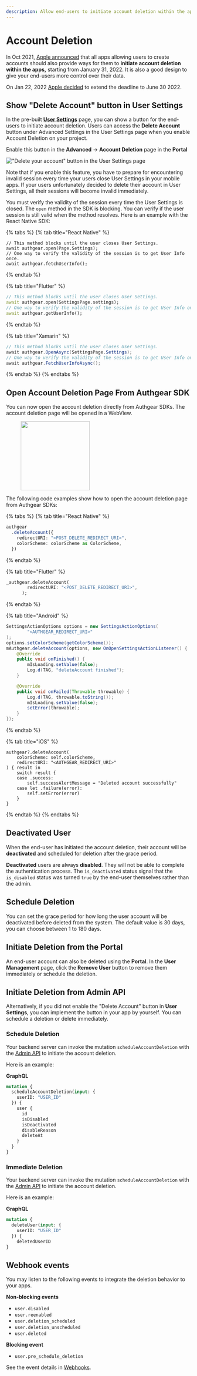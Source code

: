 ```yaml
---
description: Allow end-users to initiate account deletion within the apps.
---
```


# Account Deletion

In Oct 2021, [Apple announced](https://developer.apple.com/news/?id=mdkbobfo) that all apps allowing users to create accounts should also provide ways for them to **initiate account deletion within the apps,** starting from January 31, 2022. It is also a good design to give your end-users more control over their data.

On Jan 22, 2022 [Apple decided](https://developer.apple.com/news/?id=i71db0mv) to extend the deadline to June 30 2022.

## Show "Delete Account" button in User Settings

In the pre-built [**User Settings**](../built-in-ui/auth-ui.md) page, you can show a button for the end-users to initiate account deletion. Users can access the **Delete Account** button under Advanced Settings in the User Settings page when you enable Account Deletion on your project.

Enable this button in the **Advanced** -> **Account Deletion** page in the **Portal**

!["Delete your account" button in the User Settings page](../../.gitbook/assets/authgear-user-settings-delete-account.png)

Note that if you enable this feature, you have to prepare for encountering invalid session every time your users close User Settings in your mobile apps. If your users unfortunately decided to delete their account in User Settings, all their sessions will become invalid immediately.

You must verify the validity of the session every time the User Settings is closed. The `open` method in the SDK is blocking. You can verify if the user session is still valid when the method resolves. Here is an example with the React Native SDK:

{% tabs %}
{% tab title="React Native" %}
```tsx
// This method blocks until the user closes User Settings.
await authgear.open(Page.Settings);
// One way to verify the validity of the session is to get User Info once.
await authgear.fetchUserInfo();
```
{% endtab %}

{% tab title="Flutter" %}
```dart
// This method blocks until the user closes User Settings.
await authgear.open(SettingsPage.settings);
// One way to verify the validity of the session is to get User Info once.
await authgear.getUserInfo();
```
{% endtab %}

{% tab title="Xamarin" %}
```csharp
// This method blocks until the user closes User Settings.
await authgear.OpenAsync(SettingsPage.Settings);
// One way to verify the validity of the session is to get User Info once.
await authgear.FetchUserInfoAsync();
```
{% endtab %}
{% endtabs %}

## Open Account Deletion Page From Authgear SDK

You can now open the account deletion directly from Authgear SDKs. The account deletion page will be opened in a WebView.

<figure><img src="../../.gitbook/assets/authgear-reactn-deletion-page.png" alt="" width="188"><figcaption></figcaption></figure>

The following code examples show how to open the account deletion page from Authgear SDKs:&#x20;

{% tabs %}
{% tab title="React Native" %}
```typescript
authgear
  .deleteAccount({
    redirectURI: "<POST_DELETE_REDIRECT_URI>",
    colorScheme: colorScheme as ColorScheme,
  })
```
{% endtab %}

{% tab title="Flutter" %}
```dart
_authgear.deleteAccount(
        redirectURI: "<POST_DELETE_REDIRECT_URI>",
      );
```
{% endtab %}

{% tab title="Android" %}
```java
SettingsActionOptions options = new SettingsActionOptions(
        "<AUTHGEAR_REDIRECT_URI>"
);
options.setColorScheme(getColorScheme());
mAuthgear.deleteAccount(options, new OnOpenSettingsActionListener() {
    @Override
    public void onFinished() {
        mIsLoading.setValue(false);
        Log.d(TAG, "deleteAccount finished");
    }

    @Override
    public void onFailed(Throwable throwable) {
        Log.d(TAG, throwable.toString());
        mIsLoading.setValue(false);
        setError(throwable);
    }
});
```
{% endtab %}

{% tab title="iOS" %}
```
authgear?.deleteAccount(
    colorScheme: self.colorScheme,
    redirectURI: "<AUTHGEAR_REDIRECT_URI>"
) { result in
    switch result {
    case .success:
        self.successAlertMessage = "Deleted account successfully"
    case let .failure(error):
        self.setError(error)
    }
}
```
{% endtab %}
{% endtabs %}

## Deactivated User

When the end-user has initiated the account deletion, their account will be **deactivated** and scheduled for deletion after the grace period.

**Deactivated** users are always **disabled**. They will not be able to complete the authentication process. The `is_deactivated` status signal that the `is_disabled` status was turned `true` by the end-user themselves rather than the admin.

## Schedule Deletion

You can set the grace period for how long the user account will be deactivated before deleted from the system. The default value is 30 days, you can choose between 1 to 180 days.

## Initiate Deletion from the Portal

An end-user account can also be deleted using the **Portal**. In the **User Management** page, click the **Remove User** button to remove them immediately or schedule the deletion.

## Initiate Deletion from Admin API

Alternatively, if you did not enable the "Delete Account" button in **User Settings**, you can implement the button in your app by yourself. You can schedule a deletion or delete immediately.

### Schedule Deletion

Your backend server can invoke the mutation `scheduleAccountDeletion` with the [Admin API](../../reference/apis/admin-api/) to initiate the account deletion.

Here is an example:

**GraphQL**

```graphql
mutation {
  scheduleAccountDeletion(input: {
    userID: "USER_ID"
  }) {
    user {
      id
      isDisabled
      isDeactivated
      disableReason
      deleteAt
    }
  }
}
```

### Immediate Deletion

Your backend server can invoke the mutation `scheduleAccountDeletion` with the [Admin API](../../reference/apis/admin-api/) to initiate the account deletion.

Here is an example:

**GraphQL**

```graphql
mutation {
  deleteUser(input: {
    userID: "USER_ID"
  }) {
    deletedUserID
}
```

## Webhook events

You may listen to the following events to integrate the deletion behavior to your apps.

**Non-blocking events**

* `user.disabled`
* `user.reenabled`
* `user.deletion_scheduled`
* `user.deletion_unscheduled`
* `user.deleted`

**Blocking event**

* `user.pre_schedule_deletion`

See the event details in [Webhooks](https://github.com/authgear/docs/blob/master/integrate/broken-reference/README.md).
